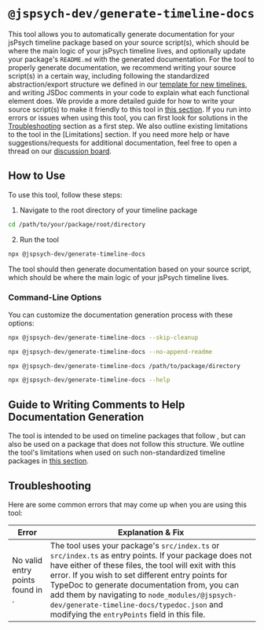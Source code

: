 # `@jspsych-dev/generate-timeline-docs`

This tool allows you to automatically generate documentation for your jsPsych timeline package based on your source script(s), which should be where the main logic of your jsPsych timeline lives, and optionally update your package's `README.md` with the generated documentation. For the tool to properly generate documentation, we recommend writing your source script(s) in a certain way, including following the standardized abstraction/export structure we defined in our [template for new timelines](https://github.com/jspsych/jspsych-dev/tree/main/packages/new-timeline/templates/timeline-template-ts), and writing JSDoc comments in your code to explain what each functional element does. We provide a more detailed guide for how to write your source script(s) to make it friendly to this tool in [this section](#guide-to-writing-comments-to-help-documentation-generation). If you run into errors or issues when using this tool, you can first look for solutions in the [Troubleshooting](#troubleshooting) section as a first step. We also outline existing limitations to the tool in the [Limitations] section. If you need more help or have suggestions/requests for additional documentation, feel free to open a thread on our [discussion board](https://github.com/jspsych/jsPsych/discussions/).

## How to Use
To use this tool, follow these steps:
1. Navigate to the root directory of your timeline package
```bash
cd /path/to/your/package/root/directory
```
2. Run the tool
```bash
npx @jspsych-dev/generate-timeline-docs
```

The tool should then generate documentation based on your source script, which should be where the main logic of your jsPsych timeline lives.

### Command-Line Options


You can customize the documentation generation process with these options:

```bash
npx @jspsych-dev/generate-timeline-docs --skip-cleanup

npx @jspsych-dev/generate-timeline-docs --no-append-readme

npx @jspsych-dev/generate-timeline-docs /path/to/package/directory

npx @jspsych-dev/generate-timeline-docs --help
```

## Guide to Writing Comments to Help Documentation Generation
The tool is intended to be used on timeline packages that follow , but can also be used on a package that does not follow this structure. We outline the tool's limitations when used on such non-standardized timeline packages in [this section](#used-on-a-non-standardized-timeline-package). 

## Troubleshooting

Here are some common errors that may come up when you are using this tool:

| Error | Explanation & Fix |
| ----- | ----------------- |
|No valid entry points found in <package-name>.| The tool uses your package's `src/index.ts` or `src/index.ts` as entry points. If your package does not have either of these files, the tool will exit with this error. If you wish to set different entry points for TypeDoc to generate documentation from, you can add them by navigating to `node_modules/@jspsych-dev/generate-timeline-docs/typedoc.json` and modifying the `entryPoints` field in this file. |




